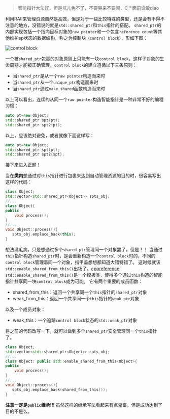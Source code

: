 > 智能指针大法好，但是坑儿免不了，不要哭来不要闹，C艹面前谁敢diao

利用RAII来管理资源自然是高效，但是对于一些比较特殊的类型，还是会有不得不注意的地方，没错说的就是`std::shared_ptr`和`this`指针的搭配。
`shared_ptr`的内部实现包括一个指向目标对象的`raw pointer`和一个包含`reference count`等其他维护sp状态的数据结构，称之为控制块`（control block）`，形如下图：

![control block](http://img.blog.csdn.net/20171015102856657?watermark/2/text/aHR0cDovL2Jsb2cuY3Nkbi5uZXQvY3FrMDEwMA==/font/5a6L5L2T/fontsize/400/fill/I0JBQkFCMA==/dissolve/70/gravity/SouthEast)

一个被`shared_ptr`包裹的对象原则上只能有一块`control block`，这样子对象的生命周期才能被正确管理，`control block`的建立遵循以下三条原则：

- 当`shared_ptr`是从一个`raw pointer`构造而来时
- 当`shared_ptr`从一个`unique_ptr`构造而来时
- 当`shared_ptr`通过`make_shared`函数构造而来时

以上可以看出，连续的从同一个`raw pointer`构造智能指针是一种非常不好的编程习惯：
```cpp
auto pt=new Object;
std::shared_ptr spt(pt);
std::shared_ptr spt2(pt);
```
以上，应该绝对避免，或者就像下面这样写：
```cpp
auto pt=new Object;
std::shared_ptr spt(pt);
std::shared_ptr spt2{spt};
```
接下来进入正题！

当在**类内**想通过对`this`指针进行包裹来达到自动管理资源的目的时，很容易写出这样的代码：
```cpp
class Object;
std::vector<std::shared_ptr<Object>> spts_obj;
//...
class Object{
public:
	void process();
}
//...
void Object::process(){
   spts_obj.emplace_back(this);
}
```
想法没毛病，只是想通过多个`shared_ptr`管理同一个对象罢了，但是！！ 当通过`this`指针构造`shared_ptr`时，是会重新构造一个`control block`时的，不同的`control block`管理着同一个对象，指甲盖想想都知道大错特错了。
这时候就该`std::enable_shared_from_this()`出场了。[cppreference](http://en.cppreference.com/w/cpp/memory/enable_shared_from_this)
`std::enable_shared_from_this()`是一个模板类，使得多个通过`this`构造的智能指针共享同一块`control block`成为可能。
它有两个重要的成员函数：

- shared_from_this：返回一个共享同一个`this`指针的`shared_ptr`对象
- weak_from_this：返回一个共享同一个`this`指针的`weak_ptr`对象

以及一个成员对象：

 - weak_this：一个追踪`control block`状态的`std::weak_ptr`对象

将之前的代码改写一下，就可以做到多个`shared_ptr`安全管理同一个`this`指针了。
```cpp
class Object;
std::vector<std::shared_ptr<Object>> spts_obj;
//...
class Object: public std::enable_shared_from_this<Object>{
public:
	void process();
}
//...
void Object::process(){
   spts_obj.emplace_back(shared_from_this());
}
```
**注意一定是`public`继承!!!**
虽然这样的继承写法看起来有点鬼畜，但是成功达到了目的不是么。
